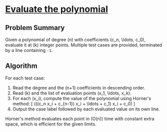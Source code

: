 # [Evaluate the polynomial](https://www.spoj.com/problems/POLEVAL)

## Problem Summary
Given a polynomial of degree \(n\) with coefficients \(c_n, \ldots, c_0\), evaluate it at \(k\) integer points. Multiple test cases are provided, terminated by a line containing `-1`.

## Algorithm
For each test case:
1. Read the degree and the \(n+1\) coefficients in descending order.
2. Read \(k\) and the list of evaluation points \(x_1, \ldots, x_k\).
3. For each \(x_i\), compute the value of the polynomial using Horner's method:
   \[ (((c_n x_i + c_{n-1}) x_i + \ldots + c_1) x_i + c_0) \]
4. Output the case label followed by each evaluated value on its own line.

Horner's method evaluates each point in \(O(n)\) time with constant extra space, which is efficient for the given limits.
